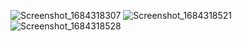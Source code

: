![Screenshot_1684318307](https://github.com/Anggiisaap/Aplikasi-Pencarian-Cafee/assets/129248514/9752893b-f4de-4ca5-a090-cc34ec18800a)
![Screenshot_1684318521](https://github.com/Anggiisaap/Aplikasi-Pencarian-Cafee/assets/129248514/7ccbc21a-432e-46a0-b00c-dff6908c0142)
![Screenshot_1684318528](https://github.com/Anggiisaap/Aplikasi-Pencarian-Cafee/assets/129248514/fe18c9e7-8e23-4978-8658-903423548856)
